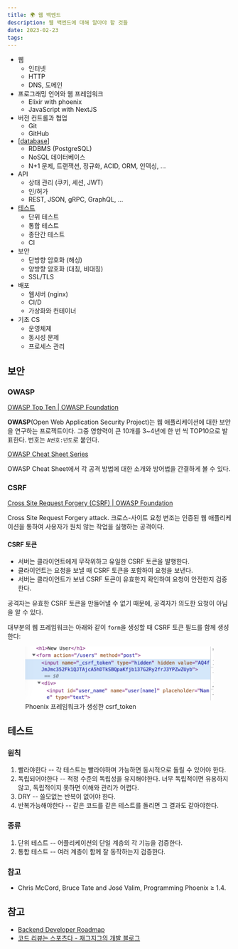 ```yaml
---
title: 🌍 웹 백엔드
description: 웹 백엔드에 대해 알아야 할 것들
date: 2023-02-23
tags:
---
```


- 웹
  - 인터넷
  - HTTP
  - DNS, 도메인
- 프로그래밍 언어와 웹 프레임워크
  - Elixir with phoenix
  - JavaScript with NextJS
- 버전 컨트롤과 협업
  - Git
  - GitHub
- [[database]]
  - RDBMS (PostgreSQL)
  - NoSQL 데이터베이스
  - N+1 문제, 트랜잭션, 정규화, ACID, ORM, 인덱싱, ...
- API
  - 상태 관리 (쿠키, 세션, JWT)
  - 인/허가
  - REST, JSON, gRPC, GraphQL, ...
- [테스트](#테스트)
  - 단위 테스트
  - 통합 테스트
  - 종단간 테스트
  - CI
- 보안
  - 단방향 암호화 (해싱)
  - 양방향 암호화 (대칭, 비대칭)
  - SSL/TLS
- 배포
  - 웹서버 (nginx)
  - CI/D
  - 가상화와 컨테이너
- 기초 CS
  - 운영체제
  - 동시성 문제
  - 프로세스 관리

## 보안

### OWASP

[OWASP Top Ten | OWASP Foundation](https://owasp.org/www-project-top-ten/)

**OWASP**(Open Web Application Security Project)는 웹 애플리케이션에 대한 보안을 연구하는 프로젝트이다. 그중 영향력이 큰 10개를 3~4년에 한 번 씩 TOP10으로 발표한다. 번호는 `A번호:년도`로 붙인다.

[OWASP Cheat Sheet Series](https://cheatsheetseries.owasp.org/index.html)

OWASP Cheat Sheet에서 각 공격 방법에 대한 소개와 방어법을 간결하게 볼 수 있다.

### CSRF

[Cross Site Request Forgery (CSRF) | OWASP Foundation](https://owasp.org/www-community/attacks/csrf)

Cross Site Request Forgery attack. 크로스-사이트 요청 변조는 인증된 웹 애플리케이션을 통하여 사용자가 원치 않는 작업을 실행하는 공격이다.

#### CSRF 토큰

- 서버는 클라이언트에게 무작위하고 유일한 CSRF 토큰을 발행한다.
- 클라이언트는 요청을 보낼 때 CSRF 토큰을 포함하여 요청을 보낸다.
- 서버는 클라이언트가 보낸 CSRF 토큰이 유효한지 확인하여 요청이 안전한지 검증한다.

공격자는 유효한 CSRF 토큰을 만들어낼 수 없기 때문에, 공격자가 의도한 요청이 아님을 알 수 있다.

대부분의 웹 프레임워크는 아래와 같이 `form`을 생성할 때 CSRF 토큰 필드를 함께 생성한다:

<figure>
  <img src="/assets/phoenix-csrf-token-example.png" />
  <figcaption>Phoenix 프레임워크가 생성한 csrf_token</figcaption>
</figure>

## 테스트

### 원칙

1. 빨라야한다 -- 각 테스트는 빨라야하며 가능하면 동시적으로 돌릴 수 있어야
   한다.
2. 독립되어야한다 -- 적정 수준의 독립성을 유지해야한다. 너무 독립적이면
   유용하지 않고, 독립적이지 못하면 이해와 관리가 어렵다.
3. DRY -- 쓸모없는 반복이 없어야 한다.
4. 반복가능해야한다 -- 같은 코드를 같은 테스트를 돌리면 그 결과도 같아야한다.

### 종류

1. 단위 테스트 -- 어플리케이션의 단일 계층의 각 기능을 검증한다.
2. 통합 테스트 -- 여러 계층이 함께 잘 동작하는지 검증한다.

### 참고

- Chris McCord, Bruce Tate and José Valim, Programming Phoenix ≥ 1.4.

## 참고

- [Backend Developer Roadmap](https://roadmap.sh/backend)
- [코드 리뷰는 스포츠다 - 재그지그의 개발 블로그](https://wormwlrm.github.io/2023/02/20/Code-Review-is-a-Sports.html)

[//do]: # "inner-links"

[database]: database.md

[//end]: # "2023-07-12 07:28"

